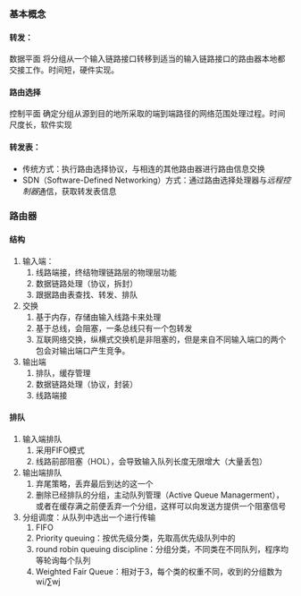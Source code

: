 ### 基本概念

#### 转发：
数据平面 将分组从一个输入链路接口转移到适当的输入链路接口的路由器本地都交接工作。时间短，硬件实现。
#### 路由选择
控制平面 确定分组从源到目的地所采取的端到端路径的网络范围处理过程。时间尺度长，软件实现

#### 转发表：
* 传统方式：执行路由选择协议，与相连的其他路由器进行路由信息交换
* SDN（Software-Defined Networking）方式：通过路由选择处理器与*远程控制器*通信，获取转发表信息

### 路由器
#### 结构
1. 输入端：
   1. 线路端接，终结物理链路层的物理层功能
   2. 数据链路处理（协议，拆封）
   3. 跟据路由表查找、转发、排队
2. 交换
   1. 基于内存，存储由输入线路卡来处理
   2. 基于总线，会阻塞，一条总线只有一个包转发
   3. 互联网络交换，纵横式交换机是非阻塞的，但是来自不同输入端口的两个包会对输出端口产生竞争。
3. 输出端
   1. 排队，缓存管理
   2. 数据链路处理（协议，封装）
   3. 线路端接
#### 排队
1. 输入端排队
   1. 采用FIFO模式
   2. 线路前部阻塞（HOL），会导致输入队列长度无限增大（大量丢包）
2. 输出端排队
   1. 弃尾策略，丢弃最后到达的这一个
   2. 删除已经排队的分组，主动队列管理（Active Queue Managerment），或者在缓存满之前便丢弃一个分组，这样可以向发送方提供一个阻塞信号
3. 分组调度：从队列中选出一个进行传输
   1. FIFO
   2. Priority queuing：按优先级分类，先取高优先级队列中的
   3. round robin queuing discipline：分组分类，不同类在不同队列，程序均等轮询每个队列
   4. Weighted Fair Queue：相对于3，每个类的权重不同，收到的分组数为wi/∑wj
